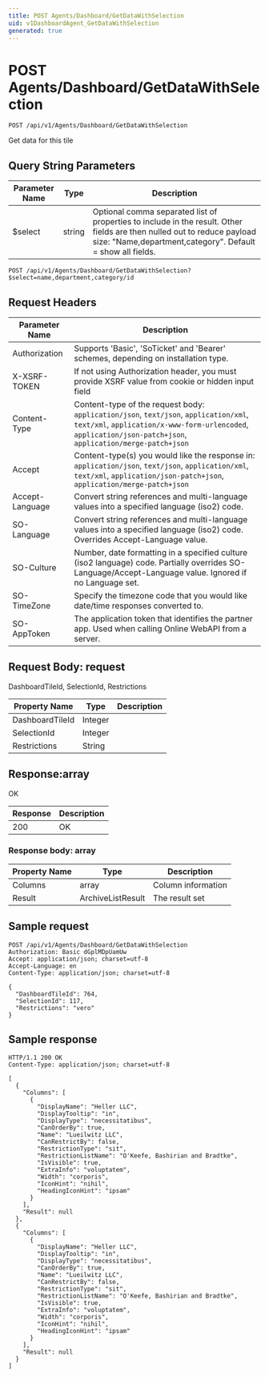 ```yaml
---
title: POST Agents/Dashboard/GetDataWithSelection
uid: v1DashboardAgent_GetDataWithSelection
generated: true
---
```


# POST Agents/Dashboard/GetDataWithSelection

```http
POST /api/v1/Agents/Dashboard/GetDataWithSelection
```

Get data for this tile







## Query String Parameters

| Parameter Name | Type |  Description |
|----------------|------|--------------|
| $select | string |  Optional comma separated list of properties to include in the result. Other fields are then nulled out to reduce payload size: "Name,department,category". Default = show all fields. |

```http
POST /api/v1/Agents/Dashboard/GetDataWithSelection?$select=name,department,category/id
```


## Request Headers

| Parameter Name | Description |
|----------------|-------------|
| Authorization  | Supports 'Basic', 'SoTicket' and 'Bearer' schemes, depending on installation type. |
| X-XSRF-TOKEN   | If not using Authorization header, you must provide XSRF value from cookie or hidden input field |
| Content-Type | Content-type of the request body: `application/json`, `text/json`, `application/xml`, `text/xml`, `application/x-www-form-urlencoded`, `application/json-patch+json`, `application/merge-patch+json` |
| Accept         | Content-type(s) you would like the response in: `application/json`, `text/json`, `application/xml`, `text/xml`, `application/json-patch+json`, `application/merge-patch+json` |
| Accept-Language | Convert string references and multi-language values into a specified language (iso2) code. |
| SO-Language | Convert string references and multi-language values into a specified language (iso2) code. Overrides Accept-Language value. |
| SO-Culture | Number, date formatting in a specified culture (iso2 language) code. Partially overrides SO-Language/Accept-Language value. Ignored if no Language set. |
| SO-TimeZone | Specify the timezone code that you would like date/time responses converted to. |
| SO-AppToken | The application token that identifies the partner app. Used when calling Online WebAPI from a server. |

## Request Body: request 

DashboardTileId, SelectionId, Restrictions 

| Property Name | Type |  Description |
|----------------|------|--------------|
| DashboardTileId | Integer |  |
| SelectionId | Integer |  |
| Restrictions | String |  |

## Response:array

OK

| Response | Description |
|----------------|-------------|
| 200 | OK |

### Response body: array

| Property Name | Type |  Description |
|----------------|------|--------------|
| Columns | array | Column information |
| Result | ArchiveListResult | The result set |

## Sample request

```http!
POST /api/v1/Agents/Dashboard/GetDataWithSelection
Authorization: Basic dGplMDpUamUw
Accept: application/json; charset=utf-8
Accept-Language: en
Content-Type: application/json; charset=utf-8

{
  "DashboardTileId": 764,
  "SelectionId": 117,
  "Restrictions": "vero"
}
```

## Sample response

```http_
HTTP/1.1 200 OK
Content-Type: application/json; charset=utf-8

[
  {
    "Columns": [
      {
        "DisplayName": "Heller LLC",
        "DisplayTooltip": "in",
        "DisplayType": "necessitatibus",
        "CanOrderBy": true,
        "Name": "Lueilwitz LLC",
        "CanRestrictBy": false,
        "RestrictionType": "sit",
        "RestrictionListName": "O'Keefe, Bashirian and Bradtke",
        "IsVisible": true,
        "ExtraInfo": "voluptatem",
        "Width": "corporis",
        "IconHint": "nihil",
        "HeadingIconHint": "ipsam"
      }
    ],
    "Result": null
  },
  {
    "Columns": [
      {
        "DisplayName": "Heller LLC",
        "DisplayTooltip": "in",
        "DisplayType": "necessitatibus",
        "CanOrderBy": true,
        "Name": "Lueilwitz LLC",
        "CanRestrictBy": false,
        "RestrictionType": "sit",
        "RestrictionListName": "O'Keefe, Bashirian and Bradtke",
        "IsVisible": true,
        "ExtraInfo": "voluptatem",
        "Width": "corporis",
        "IconHint": "nihil",
        "HeadingIconHint": "ipsam"
      }
    ],
    "Result": null
  }
]
```
